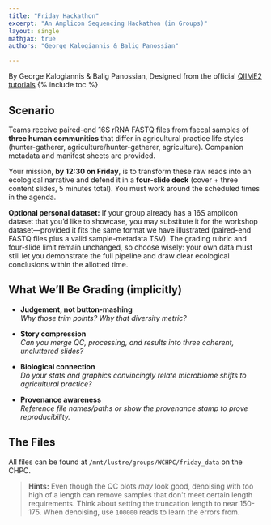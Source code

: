 ```yaml
---
title: "Friday Hackathon"
excerpt: "An Amplicon Sequencing Hackathon (in Groups)"
layout: single
mathjax: true
authors: "George Kalogiannis & Balig Panossian"

---
```


By George Kalogiannis & Balig Panossian, Designed from the official [QIIME2 tutorials](https://docs.qiime2.org/2024.2/tutorials/)
{% include toc %}


## Scenario  
Teams receive paired-end 16S rRNA FASTQ files from faecal samples of **three human communities** that differ in agricultural practice life styles (hunter-gatherer, agriculture/hunter-gatherer, agriculture). Companion metadata and manifest sheets are provided.  

Your mission, **by 12:30 on Friday**, is to transform these raw reads into an ecological narrative and defend it in a **four-slide deck** (cover + three content slides, 5 minutes total). You must work around the scheduled times in the agenda.

**Optional personal dataset:** If your group already has a 16S amplicon dataset that you’d like to showcase, you may substitute it for the workshop dataset—provided it fits the same format we have illustrated (paired-end FASTQ files plus a valid sample-metadata TSV). The grading rubric and four-slide limit remain unchanged, so choose wisely: your own data must still let you demonstrate the full pipeline and draw clear ecological conclusions within the allotted time.


## What We’ll Be Grading (implicitly)  

- **Judgement, not button-mashing**  
  *Why those trim points? Why that diversity metric?*  

- **Story compression**  
  *Can you merge QC, processing, and results into three coherent, uncluttered slides?*  

- **Biological connection**  
  *Do your stats and graphics convincingly relate microbiome shifts to agricultural practice?*  

- **Provenance awareness**  
  *Reference file names/paths or show the provenance stamp to prove reproducibility.*  

## The Files

All files can be found at ```/mnt/lustre/groups/WCHPC/friday_data``` on the CHPC.

>**Hints:** Even though the QC plots _may_ look good, denoising with too high of a length can remove samples that don't meet certain length requirements. Think about setting the truncation length to near 150-175. When denoising, use ```100000``` reads to learn the errors from.


